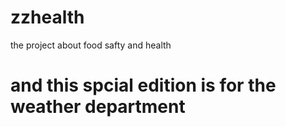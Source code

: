 # zzhealth
the project about food safty and health
<h1>and this spcial edition is for the weather department</h1>
